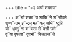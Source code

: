 +++
title = "०२ अर्चा शक्राय"

+++
अ᳓र्चा शक्रा᳓य शाकि᳓ने श᳓चीवते  
शृण्व᳓न्तम् इ᳓न्द्रम् मह᳓यन्न् अभि᳓ ष्टुहि  
यो᳓ धृष्णु᳓ना श᳓वसा रो᳓दसी उभे᳓  
वृ᳓षा वृषत्वा᳓ वृषभो᳓ निऋञ्ज᳓ते